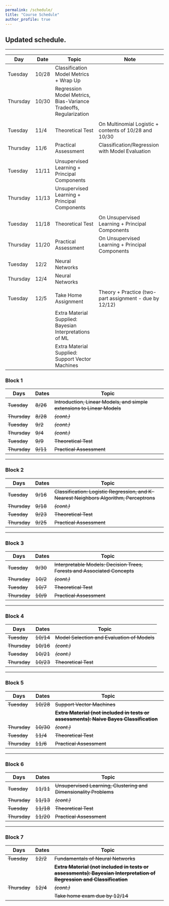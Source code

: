 ```yaml
---
permalink: /schedule/
title: "Course Schedule"
author_profile: true
---
```


## **Updated schedule.**

---


| Day      | Date   | Topic                                                                      | Note                                                           |
|----------|--------|----------------------------------------------------------------------------|----------------------------------------------------------------|
| Tuesday  | 10/28  | Classification Model Metrics + Wrap Up                                     |                                                                |
| Thursday | 10/30  | Regression Model Metrics, Bias-Variance Tradeoffs, Regularization          |                                                                |
|          |        |                                                                            |                                                                |
| Tuesday  | 11/4   | Theoretical Test                                                           | On Multinomial Logistic + contents of 10/28 and 10/30          |
| Thursday | 11/6   | Practical Assessment                                                       | Classification/Regression with Model Evaluation                |
|          |        |                                                                            |                                                                |
| Tuesday  | 11/11  | Unsupervised Learning + Principal Components                               |                                                                |
| Thursday | 11/13  | Unsupervised Learning + Principal Components                               |                                                                |
|          |        |                                                                            |                                                                |
| Tuesday  | 11/18  | Theoretical Test                                                           | On Unsupervised Learning + Principal Components                |
| Thursday | 11/20  | Practical Assessment                                                       | On Unsupervised Learning + Principal Components                |
|          |        |                                                                            |                                                                |
| Tuesday  | 12/2   | Neural Networks                                                            |                                                                |
| Thursday | 12/4   | Neural Networks                                                            |                                                                |
|          |        |                                                                            |                                                                |
| Tuesday  | 12/5   | Take Home Assignment                                                       | Theory + Practice (two-part assignment - due by 12/12)         |
|          |        | Extra Material Supplied: Bayesian Interpretations of ML                    |                                                                |
|          |        | Extra Material Supplied: Support Vector Machines                           |                                                                |


### Block 1

| Days     | Dates | Topic                                                               |
|----------|-------|---------------------------------------------------------------------|
| ~~Tuesday~~  | ~~8/26~~  | ~~Introduction, Linear Models, and simple extensions to Linear Models~~ |
| ~~Thursday~~ | ~~8/28~~  | ~~*(cont.)*~~                                                           |
| ~~Tuesday~~  | ~~9/2~~   | ~~*(cont.)*~~                                                           |
| ~~Thursday~~ | ~~9/4~~   | ~~*(cont.)*~~                                                           |
| ~~Tuesday~~  | ~~9/9~~   | ~~Theoretical Test~~                                                    |
| ~~Thursday~~ | ~~9/11~~  | ~~Practical Assessment~~                                                |

---

### Block 2

| Days     | Dates | Topic                                                              |
|----------|-------|--------------------------------------------------------------------|
| ~~Tuesday~~  | ~~9/16~~  | ~~Classification: Logistic Regression, and K-Nearest Neighbors Algorithm, Perceptrons~~ |
| ~~Thursday~~ | ~~9/18~~  | ~~*(cont.)*~~                                              |
| ~~Tuesday~~  | ~~9/23~~  | ~~Theoretical Test~~                                       |
| ~~Thursday~~ | ~~9/25~~  | ~~Practical Assessment~~                                   |

---

### Block 3

| Days     | Dates | Topic                                                     |
|----------|-------|-----------------------------------------------------------|
| ~~Tuesday~~  | ~~9/30~~  | ~~Interpretable Models: Decision Trees, Forests and Associated Concepts~~ |
| ~~Thursday~~ | ~~10/2~~  | ~~*(cont.)*~~                                     |
| ~~Tuesday~~  | ~~10/7~~  | ~~Theoretical Test~~                              |
| ~~Thursday~~ | ~~10/9~~  | ~~Practical Assessment~~                          |

---

### Block 4

| Days     | Dates | Topic                           |
|----------|-------|---------------------------------|
| ~~Tuesday~~  | ~~10/14~~ | ~~Model Selection and Evaluation of Models~~ |
| ~~Thursday~~ | ~~10/16~~ | ~~*(cont.)*~~                       |
| ~~Tuesday~~  | ~~10/21~~ | ~~*(cont.)*~~                       |
| ~~Thursday~~ | ~~10/23~~ | ~~Theoretical Test~~                |

---

### Block 5

| Days     | Dates | Topic                                                                     |
|----------|-------|---------------------------------------------------------------------------|
| ~~Tuesday~~  | ~~10/28~~ | ~~Support Vector Machines~~                                                    |
|          |       | ~~**Extra Material (not included in tests or assessments): Naive Bayes Classification**~~  |
| ~~Thursday~~ | ~~10/30~~ | ~~*(cont.)*~~                                                                |
| ~~Tuesday~~  | ~~11/4~~  | ~~Theoretical Test~~                                                         |
| ~~Thursday~~ | ~~11/6~~  | ~~Practical Assessment~~                                                     |

---

### Block 6

| Days     | Dates | Topic                                              |
|----------|-------|----------------------------------------------------|
| ~~Tuesday~~  | ~~11/11~~ | ~~Unsupervised Learning, Clustering and Dimensionality Problems~~ |
| ~~Thursday~~ | ~~11/13~~ | ~~*(cont.)*~~                             |
| ~~Tuesday~~  | ~~11/18~~ | ~~Theoretical Test~~                      |
| ~~Thursday~~ | ~~11/20~~ | ~~Practical Assessment~~                  |

---

### Block 7

| Days     | Dates | Topic                                                             |
|----------|-------|-------------------------------------------------------------------|
| ~~Tuesday~~  | ~~12/2~~  | ~~Fundamentals of Neural Networks~~                        |
|          |       | ~~**Extra Material (not included in tests or assessments): Bayesian Interpretation of Regression and Classification**~~ |
| ~~Thursday~~ | ~~12/4~~  |  ~~*(cont.)*~~                                             |
|          |       | ~~Take home exam due by 12/14~~                                   |
